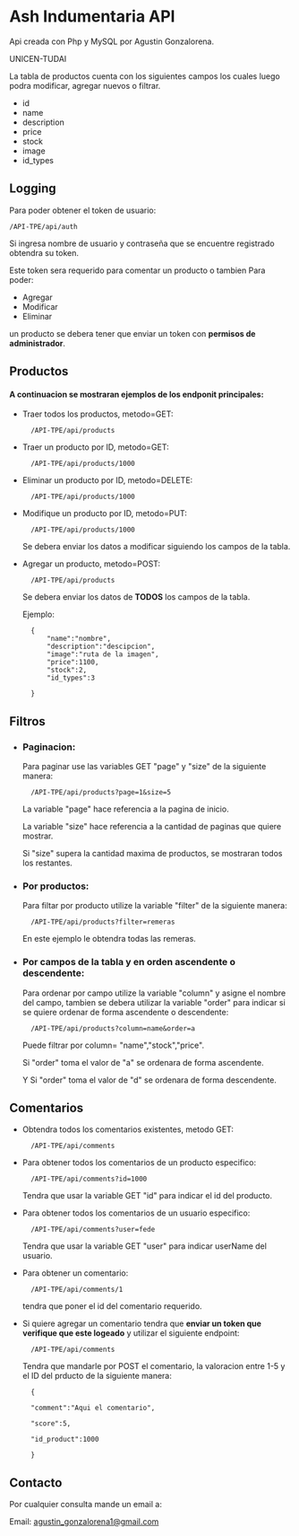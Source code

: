 
# Ash Indumentaria API

Api creada con Php y MySQL por Agustin Gonzalorena.

UNICEN-TUDAI

La tabla de productos cuenta con los siguientes campos los cuales luego podra modificar,
agregar nuevos o filtrar.

- id
- name
- description
- price
- stock
- image
- id_types
## Logging 

Para poder obtener el token de usuario:

    /API-TPE/api/auth

Si ingresa nombre de usuario y contraseña que se encuentre registrado
obtendra su token.

Este token sera requerido para comentar un producto o tambien
Para poder:

- Agregar
- Modificar
- Eliminar

un producto se debera tener que enviar un token con **permisos de administrador**.

## Productos
#### A continuacion se mostraran ejemplos de los endponit principales:

- Traer todos los productos, metodo=GET:

        /API-TPE/api/products

- Traer un producto por ID, metodo=GET:

        /API-TPE/api/products/1000

- Eliminar un producto por ID, metodo=DELETE:

        /API-TPE/api/products/1000

- Modifique un producto por ID, metodo=PUT:

        /API-TPE/api/products/1000

    Se debera enviar los datos a modificar siguiendo los campos de la tabla.

- Agregar un producto, metodo=POST:

        /API-TPE/api/products

    Se debera enviar los datos de **TODOS** los campos de la tabla.
    
    Ejemplo:

        {
            "name":"nombre",
            "description":"descipcion",
            "image":"ruta de la imagen",
            "price":1100,
            "stock":2,
            "id_types":3

        }
## Filtros
- ### Paginacion:
    Para paginar use las variables GET "page" y "size" de la siguiente manera:

        /API-TPE/api/products?page=1&size=5

    La variable "page" hace referencia a la pagina de inicio.

    La variable "size" hace referencia a la cantidad de paginas que quiere mostrar.

    Si "size" supera la cantidad maxima de productos, se mostraran todos los restantes.

- ### Por productos:
    Para filtar por producto utilize la variable "filter" de la siguiente manera:

        /API-TPE/api/products?filter=remeras

    En este ejemplo le obtendra todas las remeras.

- ### Por campos de la tabla y en orden ascendente o descendente:
    Para ordenar por campo utilize la variable "column" y asigne el nombre del campo,
    tambien se debera utilizar la variable "order" para indicar si se quiere ordenar de forma ascendente o descendente:

        /API-TPE/api/products?column=name&order=a
    Puede filtrar por column= "name","stock","price".

    Si "order" toma el valor de "a" se ordenara de forma ascendente.

    Y Si "order" toma el valor de "d" se ordenara de forma descendente.
## Comentarios
- Obtendra todos los comentarios existentes, metodo GET:

        /API-TPE/api/comments

- Para obtener todos los comentarios de un producto especifico:

        /API-TPE/api/comments?id=1000

    Tendra que usar la variable GET "id" para indicar el id del producto.

- Para obtener todos los comentarios de un usuario especifico:

        /API-TPE/api/comments?user=fede

    Tendra que usar la variable GET "user" para indicar userName del usuario.

- Para obtener un comentario:

        /API-TPE/api/comments/1

    tendra que poner el id del comentario requerido.
- Si quiere agregar un comentario tendra que **enviar un token que verifique que este logeado** y utilizar el siguiente endpoint:
        
        /API-TPE/api/comments
    Tendra que mandarle por POST el comentario, la valoracion entre 1-5 y el ID del prducto de la siguiente manera:

        {

        "comment":"Aqui el comentario",

        "score":5,

        "id_product":1000

        }



## Contacto
Por cualquier consulta mande un email a:

Email: agustin_gonzalorena1@gmail.com